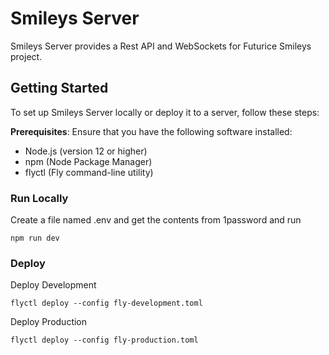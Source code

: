 # Smileys Server

Smileys Server provides a Rest API and WebSockets for Futurice Smileys project.

## Getting Started

To set up Smileys Server locally or deploy it to a server, follow these steps:

**Prerequisites**: Ensure that you have the following software installed:

- Node.js (version 12 or higher)
- npm (Node Package Manager)
- flyctl (Fly command-line utility)

### Run Locally

Create a file named .env and get the contents from 1password and run

    npm run dev

### Deploy

Deploy Development

    flyctl deploy --config fly-development.toml

Deploy Production

    flyctl deploy --config fly-production.toml
